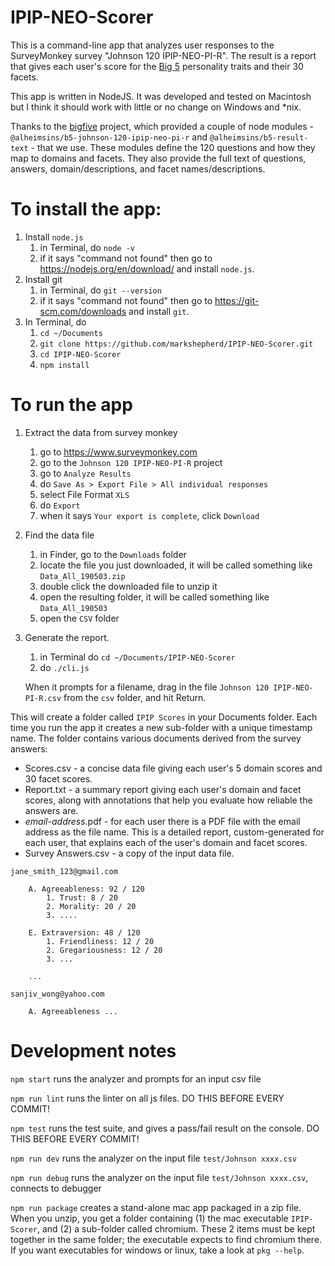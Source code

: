 # IPIP-NEO-Scorer
This is a command-line app that analyzes user responses to the SurveyMonkey survey "Johnson 120 IPIP-NEO-PI-R". The result is a report that gives each user's score for the [Big 5](https://en.wikipedia.org/wiki/Big_Five_personality_traits) personality traits and their 30 facets.

This app is written in NodeJS. It was developed and tested on Macintosh but I think it should work with little or no change on Windows and *nix.

Thanks to the [bigfive](https://github.com/Alheimsins/bigfive-web "title") project, which provided a couple of node modules - `@alheimsins/b5-johnson-120-ipip-neo-pi-r` and `@alheimsins/b5-result-text` - that we use. These modules define the 120 questions and how they map to domains and facets. They also provide the full text of questions, answers, domain/descriptions, and facet names/descriptions.

# To install the app:

1. Install `node.js`
    1. in Terminal, do `node -v`
    1. if it says "command not found" then go to https://nodejs.org/en/download/ and install `node.js`.
1. Install git
    1. in Terminal, do `git --version`
    1. if it says "command not found" then go to https://git-scm.com/downloads and install `git`.
1. In Terminal, do
    1. `cd ~/Documents`
    1. `git clone https://github.com/markshepherd/IPIP-NEO-Scorer.git`
    1. `cd IPIP-NEO-Scorer`
    1. `npm install`
    
# To run the app

1. Extract the data from survey monkey
    1. go to https://www.surveymonkey.com
    1. go to the `Johnson 120 IPIP-NEO-PI-R` project
    1. go to `Analyze Results`
    1. do `Save As > Export File > All individual responses`
    1. select File Format `XLS`
    1. do `Export`
    1. when it says `Your export is complete`, click `Download`
1. Find the data file
    1. in Finder, go to the `Downloads` folder
    1. locate the file you just downloaded, it will be called something like `Data_All_190503.zip`
    1. double click the downloaded file to unzip it
    1. open the resulting folder, it will be called something like `Data_All_190503`
    1. open the `CSV` folder
1. Generate the report.
    1. in Terminal do `cd ~/Documents/IPIP-NEO-Scorer`
    1. do `./cli.js`
    
    When it prompts for a filename, drag in the file `Johnson 120 IPIP-NEO-PI-R.csv` from the `csv` folder, and hit Return.

This will create a folder called `IPIP Scores` in your Documents folder. Each time you run the app it creates a new sub-folder with a unique timestamp name. The folder contains various documents derived from the survey answers:
* Scores.csv - a concise data file giving each user's 5 domain scores and 30 facet scores.
* Report.txt - a summary report giving each user's domain and facet scores, along with annotations that help you evaluate how reliable the answers are.
* *email-address*.pdf - for each user there is a PDF file with the email address as the file name. This is a detailed report, custom-generated for each user, that explains each of the user's domain and facet scores.
* Survey Answers.csv - a copy of the input data file.

````
jane_smith_123@gmail.com

    A. Agreeableness: 92 / 120
        1. Trust: 8 / 20
        2. Morality: 20 / 20
        3. ....

    E. Extraversion: 48 / 120
        1. Friendliness: 12 / 20
        2. Gregariousness: 12 / 20
        3. ...
        
    ...
    
sanjiv_wong@yahoo.com

    A. Agreeableness ...
````

# Development notes

`npm start` runs the analyzer and prompts for an input csv file

`npm run lint` runs the linter on all js files. DO THIS BEFORE EVERY COMMIT!

`npm test` runs the test suite, and gives a pass/fail result on the console. DO THIS BEFORE EVERY COMMIT!

`npm run dev` runs the analyzer on the input file `test/Johnson xxxx.csv`

`npm run debug` runs the analyzer on the input file `test/Johnson xxxx.csv`, connects to debugger

`npm run package` creates a stand-alone mac app packaged in a zip file. When you unzip, you get a folder containing (1) the mac executable `IPIP-Scorer`, and (2) a sub-folder called chromium. These 2 items must be kept together in the same folder; the executable expects to find chromium there. If you want executables for windows or linux, take a look at `pkg --help`.

